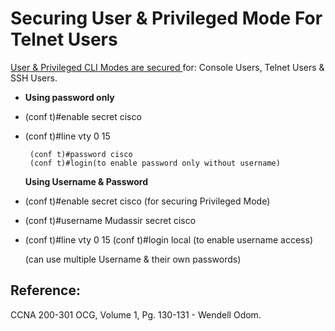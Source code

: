 # Securing User & Privileged Mode For Telnet Users

[User & Privileged CLI Modes are secured ](https://app.gitbook.com/@mudassirs46/s/network-fundamentals/~/drafts/-MRZ8l67L5MHnaQIEh9W/securing-user-mode-and-privileged-mode)for: Console Users, Telnet Users & SSH Users.

* **Using password only**
* \(conf t\)\#enable secret cisco
* \(conf t\)\#line vty 0 15

  ```text
   (conf t)#password cisco
   (conf t)#login(to enable password only without username)
  ```

  **Using Username & Password**

* \(conf t\)\#enable secret cisco \(for securing Privileged Mode\)
* \(conf t\)\#username Mudassir secret cisco 
* \(conf t\)\#line vty 0 15 \(conf t\)\#login local \(to enable username access\)

  \(can use multiple Username & their own passwords\)

## Reference:

CCNA 200-301 OCG, Volume 1, Pg. 130-131 - Wendell Odom.

